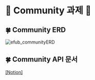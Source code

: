 # 📗 Community 과제 📗


## 🍀 Community ERD

![efub_communityERD](https://user-images.githubusercontent.com/121334671/228851047-b347cf3c-e9ed-40e1-a2c5-58a4f09ff380.png)



## 🍀 Community API 문서 

[[Notion]](https://artistic-hardboard-4f1.notion.site/3-8f46da0a8bf44b5faadd157e2c101bbb)
